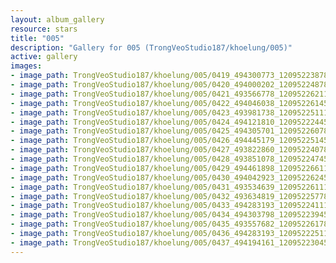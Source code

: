 ```yaml
---
layout: album_gallery
resource: stars
title: "005"
description: "Gallery for 005 (TrongVeoStudio187/khoelung/005)"
active: gallery
images:
- image_path: TrongVeoStudio187/khoelung/005/0419_494300773_1209522387845366_3763967244261529434_n.jpg
- image_path: TrongVeoStudio187/khoelung/005/0420_494000202_1209522487845356_2522452123124410911_n.jpg
- image_path: TrongVeoStudio187/khoelung/005/0421_493566778_1209522621178676_9048283363279349673_n.jpg
- image_path: TrongVeoStudio187/khoelung/005/0422_494046038_1209522614512010_843252271700271204_n.jpg
- image_path: TrongVeoStudio187/khoelung/005/0423_493981738_1209522511178687_543394313314170251_n.jpg
- image_path: TrongVeoStudio187/khoelung/005/0424_494121810_1209522244512047_7772380228082511588_n.jpg
- image_path: TrongVeoStudio187/khoelung/005/0425_494305701_1209522607845344_4144676053518812_n.jpg
- image_path: TrongVeoStudio187/khoelung/005/0426_494445179_1209522514512020_7772862363279835810_n.jpg
- image_path: TrongVeoStudio187/khoelung/005/0427_493822860_1209522407845364_672085227665736140_n.jpg
- image_path: TrongVeoStudio187/khoelung/005/0428_493851078_1209522474512024_1050159493634285934_n.jpg
- image_path: TrongVeoStudio187/khoelung/005/0429_494461898_1209522661178672_7515667073224580705_n.jpg
- image_path: TrongVeoStudio187/khoelung/005/0430_494042923_1209522624512009_6724145017149615715_n.jpg
- image_path: TrongVeoStudio187/khoelung/005/0431_493534639_1209522611178677_6417073780223808368_n.jpg
- image_path: TrongVeoStudio187/khoelung/005/0432_493634819_1209522577845347_7289111095728361088_n.jpg
- image_path: TrongVeoStudio187/khoelung/005/0433_494283193_1209522411178697_5248243072868661854_n.jpg
- image_path: TrongVeoStudio187/khoelung/005/0434_494303798_1209522394512032_7607119867221671189_n.jpg
- image_path: TrongVeoStudio187/khoelung/005/0435_493557682_1209522617845343_6171606036753199721_n.jpg
- image_path: TrongVeoStudio187/khoelung/005/0436_494283193_1209522251178713_5428526076354850946_n.jpg
- image_path: TrongVeoStudio187/khoelung/005/0437_494194161_1209522304512041_139706897262792226_n.jpg
---
```

